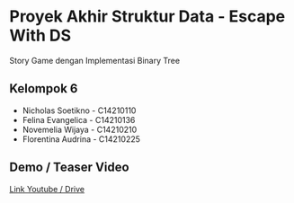 # Proyek Akhir Struktur Data - Escape With DS
Story Game dengan Implementasi Binary Tree

## Kelompok 6
- Nicholas Soetikno - C14210110
- Felina Evangelica - C14210136
- Novemelia Wijaya - C14210210
- Florentina Audrina - C14210225

## Demo / Teaser Video
[Link Youtube / Drive](https://drive.google.com/file/d/13Pa5HP2bz-gpA7bZzS4qkLXKZPhlfCwI/view?usp=sharing)







